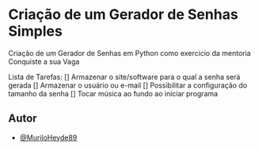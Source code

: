 
# Criação de um Gerador de Senhas Simples 

Criação de um Gerador de Senhas em Python como exercicio da mentoria Conquiste a sua Vaga

Lista de Tarefas:
[] Armazenar o site/software para o qual a senha será gerada
[] Armazenar o usuário ou e-mail
[] Possibilitar a configuração do tamanho da senha
[] Tocar música ao fundo ao iniciar programa

## Autor

- [@MuriloHeyde89](https://github.com/MuriloHeyde89)
